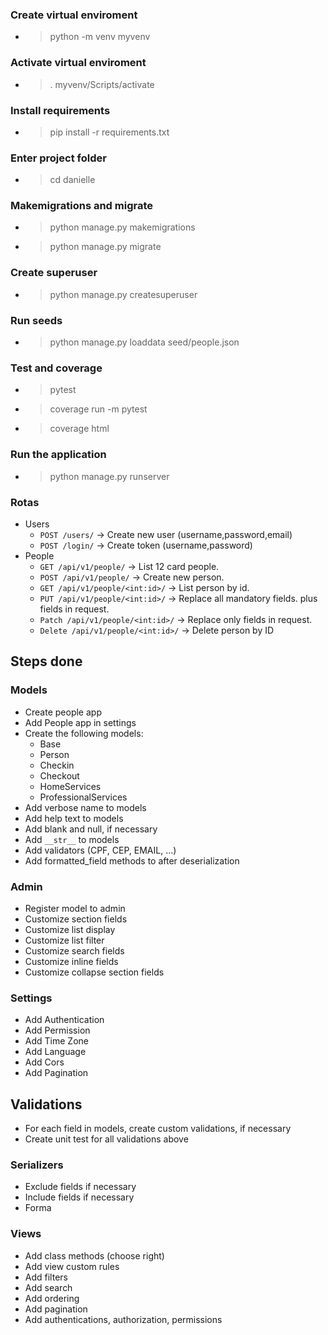 ### Create virtual enviroment

- > python -m venv myvenv

### Activate virtual enviroment

- > . myvenv/Scripts/activate

### Install requirements

- > pip install -r requirements.txt

### Enter project folder

- > cd danielle

### Makemigrations and migrate

- > python manage.py makemigrations
- > python manage.py migrate

### Create superuser

- > python manage.py createsuperuser

### Run seeds

- > python manage.py loaddata seed/people.json

### Test and coverage

- > pytest
- > coverage run -m pytest
- > coverage html

### Run the application

- > python manage.py runserver

### Rotas

- Users
    - `POST /users/` -> Create new user (username,password,email)
    - `POST /login/` -> Create token (username,password)
- People
    - `GET /api/v1/people/` -> List 12 card people.
    - `POST /api/v1/people/` -> Create new person.
    - `GET /api/v1/people/<int:id>/` -> List person by id.
    - `PUT /api/v1/people/<int:id>/` -> Replace all mandatory fields. plus fields in request.
    - `Patch /api/v1/people/<int:id>/` -> Replace only fields in request.
    - `Delete /api/v1/people/<int:id>/` -> Delete person by ID


## Steps done

### Models
- Create people app
- Add People app in settings
- Create the following models:
    - Base
    - Person
    - Checkin
    - Checkout
    - HomeServices
    - ProfessionalServices
- Add verbose name to models
- Add help text to models
- Add blank and null, if necessary
- Add `__str__` to models
- Add validators (CPF, CEP, EMAIL, ...)
- Add formatted_field methods to after deserialization

### Admin
- Register model to admin
- Customize section fields
- Customize list display
- Customize list filter
- Customize search fields
- Customize inline fields
- Customize collapse section fields

### Settings
- Add Authentication
- Add Permission
- Add Time Zone
- Add Language
- Add Cors
- Add Pagination

## Validations

- For each field in models, create custom validations, if necessary
- Create unit test for all validations above

### Serializers

- Exclude fields if necessary
- Include fields if necessary
- Forma

### Views

- Add class methods (choose right)
- Add view custom rules
- Add filters
- Add search
- Add ordering
- Add pagination
- Add authentications, authorization, permissions
